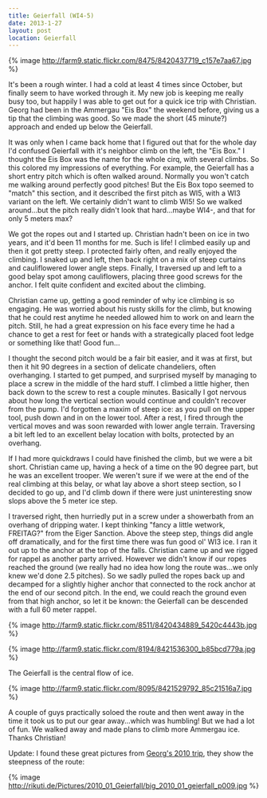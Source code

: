 ```yaml
---
title: Geierfall (WI4-5)
date: 2013-1-27
layout: post
location: Geierfall
---
```


{% image http://farm9.static.flickr.com/8475/8420437719_c157e7aa67.jpg %}
  
It's been a rough winter. I had a cold at least 4 times since October,
but finally seem to have worked through it. My new job is keeping me really
busy too, but happily I was able to get out for a quick ice trip with Christian.
Georg had been in the Ammergau "Eis Box" the weekend before, giving us
a tip that the climbing was good. So we made the short (45 minute?) approach
and ended up below the Geierfall.
  
  
It was only when I came back home that I figured out that for the whole
day I'd confused Geierfall with it's neighbor climb on the left, the "Eis
Box." I thought the Eis Box was the name for the whole cirq, with several
climbs. So this colored my impressions of everything. For example, the
Geierfall has a short entry pitch which is often walked around. Normally
you won't catch me walking around perfectly good pitches! But the Eis Box
topo seemed to "match" this section, and it described the first pitch as
WI5, with a WI3 variant on the left. We certainly didn't want to climb
WI5! So we walked around...but the pitch really didn't look that hard...maybe
WI4-, and that for only 5 meters max?
  
  
We got the ropes out and I started up. Christian hadn't been on ice in
two years, and it'd been 11 months for me. Such is life! I climbed easily
up and then it got pretty steep. I protected fairly often, and really enjoyed
the climbing. I snaked up and left, then back right on a mix of steep curtains
and cauliflowered lower angle steps. Finally, I traversed up and left to
a good belay spot among cauliflowers, placing three good screws for the
anchor. I felt quite confident and excited about the climbing.
  
  
Christian came up, getting a good reminder of why ice climbing is so engaging.
He was worried about his rusty skills for the climb, but knowing that he
could rest anytime he needed allowed him to work on and learn the pitch.
Still, he had a great expression on his face every time he had a chance
to get a rest for feet or hands with a strategically placed foot ledge
or something like that! Good fun...
  
  
I thought the second pitch would be a fair bit easier, and it was at first,
but then it hit 90 degrees in a section of delicate chandeliers, often
overhanging. I started to get pumped, and surprised myself by managing
to place a screw in the middle of the hard stuff. I climbed a little higher,
then back down to the screw to rest a couple minutes. Basically I got nervous
about how long the vertical section would continue and couldn't recover
from the pump. I'd forgotten a maxim of steep ice: as you pull on the upper
tool, push down and in on the lower tool. After a rest, I fired through
the vertical moves and was soon rewarded with lower angle terrain. Traversing
a bit left led to an excellent belay location with bolts, protected by
an overhang.
  
  
If I had more quickdraws I could have finished the climb, but we were
a bit short. Christian came up, having a heck of a time on the 90 degree
part, but he was an excellent trooper. We weren't sure if we were at the
end of the real climbing at this belay, or what lay above a short steep
section, so I decided to go up, and I'd climb down if there were just uninteresting
snow slops above the 5 meter ice step.
  
  
I traversed right, then hurriedly put in a screw under a showerbath from
an overhang of dripping water. I kept thinking "fancy a little wetwork,
FREITAG?" from the Eiger Sanction. Above the steep step, things did angle
off dramatically, and for the first time there was fun good ol' WI3 ice.
I ran it out up to the anchor at the top of the falls. Christian came up
and we rigged for rappel as another party arrived. However we didn't know
if our ropes reached the ground (we really had no idea how long the route
was...we only knew we'd done 2.5 pitches). So we sadly pulled the ropes
back up and decamped for a slightly higher anchor that connected to the
rock anchor at the end of our second pitch. In the end, we could reach
the ground even from that high anchor, so let it be known: the Geierfall
can be descended with a full 60 meter rappel.
  
  
{% image http://farm9.static.flickr.com/8511/8420434889_5420c4443b.jpg %}
  
{% image http://farm9.static.flickr.com/8194/8421536300_b85bcd779a.jpg %}
  
The Geierfall is the central flow of ice.
  
  
{% image http://farm9.static.flickr.com/8095/8421529792_85c21516a7.jpg %}
  
  
A couple of guys practically soloed the route and then went away in the
time it took us to put our gear away...which was humbling! But we had a
lot of fun. We walked away and made plans to climb more Ammergau ice. Thanks
Christian!
  
  
Update: I found these great pictures from [Georg's 2010 trip](http://rikuti.de/Pictures/index_2010_01_geierfall.htm),
they show the steepness of the route:
  
  
{% image http://rikuti.de/Pictures/2010_01_Geierfall/big_2010_01_geierfall_p009.jpg %}
